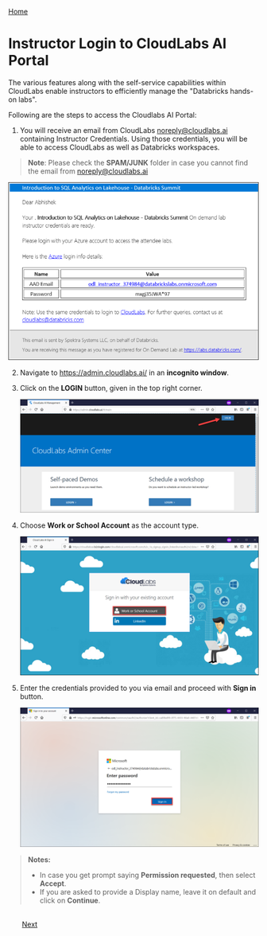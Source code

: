 [Home](./../README.md)

# Instructor Login to CloudLabs AI Portal 

The various features along with the self-service capabilities within CloudLabs enable instructors to efficiently manage the "Databricks hands-on labs".

Following are the steps to access the Cloudlabs AI Portal:

1. You will receive an email from CloudLabs <noreply@cloudlabs.ai> containing Instructor Credentials. Using those credentials, you will be able to access CloudLabs as well as Databricks workspaces.

>**Note**: Please check the **SPAM/JUNK** folder in case you cannot find the email from <noreply@cloudlabs.ai>

   ![](media/image00.png)

2. Navigate to <https://admin.cloudlabs.ai/> in an **incognito window**. 

3. Click on the **LOGIN** button, given in the top right corner.

   ![](media/image01.png)

4. Choose **Work or School Account** as the account type.
    
   ![](media/image02.png) 
    
5. Enter the credentials provided to you via email and proceed with **Sign in** button.

   ![](media/image03.png) 
  
> **Notes:** 
> - In case you get prompt saying **Permission requested**, then select **Accept**.
> - If you are asked to provide a Display name, leave it on default and click on **Continue**.
>  
 

&nbsp;&nbsp;&nbsp;&nbsp;&nbsp;&nbsp;&nbsp;&nbsp;&nbsp;&nbsp;&nbsp;&nbsp;&nbsp;&nbsp;&nbsp;&nbsp;&nbsp;&nbsp;&nbsp;&nbsp;&nbsp;&nbsp;&nbsp;&nbsp;&nbsp;&nbsp;&nbsp;&nbsp;&nbsp;&nbsp;&nbsp;&nbsp;&nbsp;&nbsp;&nbsp;&nbsp;&nbsp;&nbsp;&nbsp;&nbsp;&nbsp;&nbsp;&nbsp;&nbsp;&nbsp;&nbsp;&nbsp;&nbsp;&nbsp;&nbsp;&nbsp;&nbsp;&nbsp;&nbsp;&nbsp;&nbsp;&nbsp;&nbsp;&nbsp;&nbsp;&nbsp;&nbsp;&nbsp;&nbsp;&nbsp;&nbsp;&nbsp;&nbsp;&nbsp;&nbsp;&nbsp;&nbsp;&nbsp;&nbsp;&nbsp;&nbsp;&nbsp;&nbsp;&nbsp;&nbsp;&nbsp;&nbsp;&nbsp;&nbsp;&nbsp;&nbsp;&nbsp;&nbsp;&nbsp;&nbsp;&nbsp;&nbsp;&nbsp;&nbsp;&nbsp;&nbsp;&nbsp;&nbsp;&nbsp;&nbsp;&nbsp;&nbsp;&nbsp;&nbsp;&nbsp;&nbsp;&nbsp;&nbsp;&nbsp;&nbsp;&nbsp;&nbsp;&nbsp;&nbsp;&nbsp;&nbsp;&nbsp;&nbsp;&nbsp;&nbsp;&nbsp;&nbsp;&nbsp;&nbsp;&nbsp;&nbsp;&nbsp;&nbsp;&nbsp;&nbsp;&nbsp;&nbsp;&nbsp;&nbsp;&nbsp;[Next](./Manage-On-Demand-Labs-readme.md)
